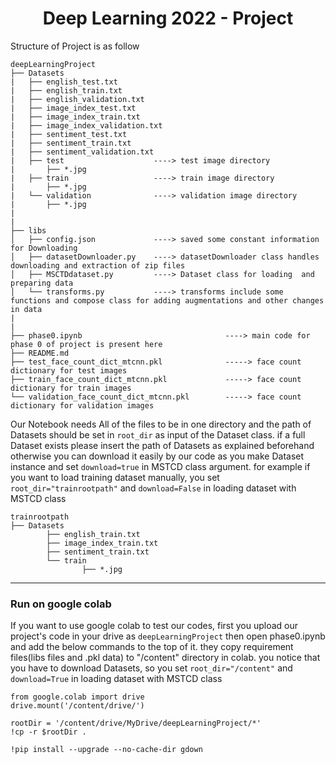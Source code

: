 <h1 align="center">Deep Learning 2022 - Project </h1>

Structure of Project is as follow 
```
deepLearningProject
├── Datasets
|   ├── english_test.txt
|   ├── english_train.txt
|   ├── english_validation.txt
|   ├── image_index_test.txt
|   ├── image_index_train.txt
|   ├── image_index_validation.txt
|   ├── sentiment_test.txt
|   ├── sentiment_train.txt
|   ├── sentiment_validation.txt
|   ├── test                    ----> test image directory
|       ├── *.jpg
|   ├── train                   ----> train image directory  
|       ├── *.jpg
|   └── validation              ----> validation image directory
|       ├── *.jpg
|
|
├── libs
│   ├── config.json             ----> saved some constant information for Downloading
│   ├── datasetDownloader.py    ----> datasetDownloader class handles downloading and extraction of zip files
│   ├── MSCTDdataset.py         ----> Dataset class for loading  and preparing data 
│   └── transforms.py           ----> transforms include some functions and compose class for adding augmentations and other changes in data
|
|
├── phase0.ipynb                                ----> main code for phase 0 of project is present here
├── README.md
├── test_face_count_dict_mtcnn.pkl              -----> face count dictionary for test images 
├── train_face_count_dict_mtcnn.pkl             -----> face count dictionary for train images 
└── validation_face_count_dict_mtcnn.pkl        -----> face count dictionary for validation images 
```       
Our Notebook needs All of the files to be in one directory and the path of Datasets should be set in `root_dir` as input of the Dataset class.
if a full Dataset exists please insert the path of Datasets as explained beforehand otherwise you can download it easily by our code as you make Dataset instance and set `download=true` in MSTCD class argument.
for example if you want to load training dataset manually, you set `root_dir="trainrootpath"` and `download=False` in loading dataset with MSTCD class
```
trainrootpath
├── Datasets
        ├── english_train.txt
        ├── image_index_train.txt
        ├── sentiment_train.txt
        └── train
                ├── *.jpg
```
--------------------
### Run on google colab
If you want to use google colab to test our codes, first you upload our project's code in your drive as `deepLearningProject` then open phase0.ipynb and add the below commands to the top of it. they copy requirement files(libs files and .pkl data) to "/content" directory in colab. you notice that you have to download Datasets, so you set `root_dir="/content"` and `download=True` in loading dataset with MSTCD class
```
from google.colab import drive
drive.mount('/content/drive/')

rootDir = '/content/drive/MyDrive/deepLearningProject/*'
!cp -r $rootDir .

!pip install --upgrade --no-cache-dir gdown 
```       

